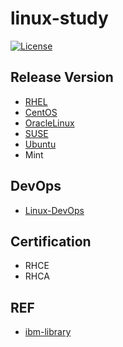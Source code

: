 # linux-study

[![License](https://img.shields.io/badge/license-MIT-blue.svg?maxAge=3600)](LICENSE)

## Release Version

- [RHEL](release-rhel/rhel.md)
- [CentOS](release-centos/centos.md)
- [OracleLinux](release-ol/ol.md)
- [SUSE](release-suse/suse.md)
- [Ubuntu](release-ubuntu/ubuntu.md)
- Mint

## DevOps

- [Linux-DevOps](devOps/README.md)

## Certification

- RHCE
- RHCA

## REF

- [ibm-library](https://www.ibm.com/developerworks/cn/views/linux/libraryview.jsp)